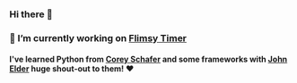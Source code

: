 ### Hi there 👋

<!--
**MrFellox/MrFellox** is a ✨ _special_ ✨ repository because its `README.md` (this file) appears on your GitHub profile.

Here are some ideas to get you started:

-  ...
- 🌱 I’m currently learning ...
- 👯 I’m looking to collaborate on ...
- 🤔 I’m looking for help with ...
- 💬 Ask me about ...
- 📫 How to reach me: ...
- 😄 Pronouns: ...
- ⚡ Fun fact: ...
-->
### 🔭 I’m currently working on [Flimsy Timer](https://github.com/mrfellox/flimsy-timer)
#### I've learned Python from [Corey Schafer](https://github.com/CoreyMSchafer) and some frameworks with [John Elder](https://github.com/flatplanet) huge shout-out to them! ♥
